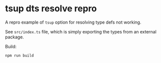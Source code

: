 # tsup dts resolve repro

A repro example of `tsup` option for resolving type defs not working.

See `src/index.ts` file, which is simply exporting the types from an external package.

Build:

```sh
npm run build
```
